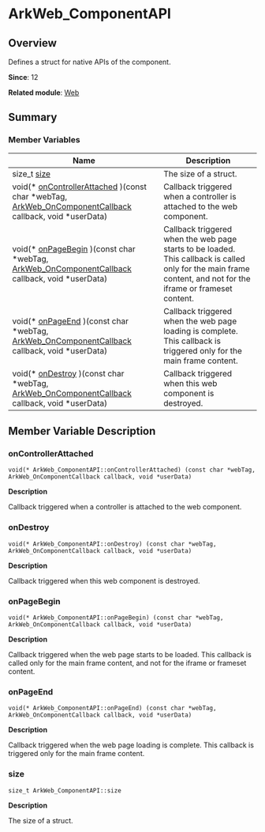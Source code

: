 # ArkWeb_ComponentAPI


## Overview

Defines a struct for native APIs of the component.

**Since**: 12

**Related module**: [Web](_web.md)


## Summary


### Member Variables

| Name| Description| 
| -------- | -------- |
| size_t [size](#size) | The size of a struct. | 
| void(\* [onControllerAttached](#oncontrollerattached) )(const char \*webTag, [ArkWeb_OnComponentCallback](_web.md#arkweb_oncomponentcallback) callback, void \*userData) | Callback triggered when a controller is attached to the web component. | 
| void(\* [onPageBegin](#onpagebegin) )(const char \*webTag, [ArkWeb_OnComponentCallback](_web.md#arkweb_oncomponentcallback) callback, void \*userData) | Callback triggered when the web page starts to be loaded. This callback is called only for the main frame content, and not for the iframe or frameset content. | 
| void(\* [onPageEnd](#onpageend) )(const char \*webTag, [ArkWeb_OnComponentCallback](_web.md#arkweb_oncomponentcallback) callback, void \*userData) | Callback triggered when the web page loading is complete. This callback is triggered only for the main frame content. | 
| void(\* [onDestroy](#ondestroy) )(const char \*webTag, [ArkWeb_OnComponentCallback](_web.md#arkweb_oncomponentcallback) callback, void \*userData) | Callback triggered when this web component is destroyed. | 


## Member Variable Description


### onControllerAttached

```
void(* ArkWeb_ComponentAPI::onControllerAttached) (const char *webTag, ArkWeb_OnComponentCallback callback, void *userData)
```
**Description**

Callback triggered when a controller is attached to the web component.


### onDestroy

```
void(* ArkWeb_ComponentAPI::onDestroy) (const char *webTag, ArkWeb_OnComponentCallback callback, void *userData)
```
**Description**

Callback triggered when this web component is destroyed.


### onPageBegin

```
void(* ArkWeb_ComponentAPI::onPageBegin) (const char *webTag, ArkWeb_OnComponentCallback callback, void *userData)
```
**Description**

Callback triggered when the web page starts to be loaded. This callback is called only for the main frame content, and not for the iframe or frameset content.


### onPageEnd

```
void(* ArkWeb_ComponentAPI::onPageEnd) (const char *webTag, ArkWeb_OnComponentCallback callback, void *userData)
```
**Description**

Callback triggered when the web page loading is complete. This callback is triggered only for the main frame content.


### size

```
size_t ArkWeb_ComponentAPI::size
```
**Description**

The size of a struct.
